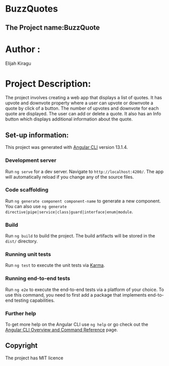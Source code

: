 # BuzzQuotes
## The Project name:BuzzQuote

# Author : 
Elijah Kiragu

# Project Description:
The project involves creating a web app that displays a list of quotes. It has upvote and downvote property where a user can upvote or downvote a quote by click of a button. The number of upvotes and downvote for each quote are displayed. The user can add or delete a quote. It also has an Info button which displays additional information about the quote.

## Set-up information:

This project was generated with [Angular CLI](https://github.com/angular/angular-cli) version 13.1.4.

### Development server

Run `ng serve` for a dev server. Navigate to `http://localhost:4200/`. The app will automatically reload if you change any of the source files.

### Code scaffolding

Run `ng generate component component-name` to generate a new component. You can also use `ng generate directive|pipe|service|class|guard|interface|enum|module`.

### Build

Run `ng build` to build the project. The build artifacts will be stored in the `dist/` directory.

### Running unit tests

Run `ng test` to execute the unit tests via [Karma](https://karma-runner.github.io).

### Running end-to-end tests

Run `ng e2e` to execute the end-to-end tests via a platform of your choice. To use this command, you need to first add a package that implements end-to-end testing capabilities.

### Further help

To get more help on the Angular CLI use `ng help` or go check out the [Angular CLI Overview and Command Reference](https://angular.io/cli) page.
## Copyright
The project has MIT licence
